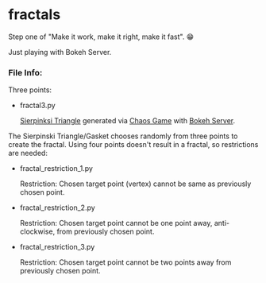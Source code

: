 # fractals

Step one of "Make it work, make it right, make it fast". :grin:

Just playing with Bokeh Server.

### File Info:

  Three points:

  * fractal3.py
  
    [Sierpinksi Triangle](https://en.wikipedia.org/wiki/Sierpinski_triangle) generated via [Chaos Game](https://en.wikipedia.org/wiki/Chaos_game) with [Bokeh Server](https://bokeh.pydata.org/en/latest/docs/user_guide/server.html).
    
  The Sierpinski Triangle/Gasket chooses randomly from three points to create the fractal.  Using four points doesn't result in a fractal, so restrictions are needed:
    
  * fractal_restriction_1.py
    
    Restriction: Chosen target point (vertex) cannot be same as previously chosen point.
  
  * fractal_restriction_2.py
  
    Restriction: Chosen target point cannot be one point away, anti-clockwise, from previously chosen point.

  * fractal_restriction_3.py
  
    Restriction: Chosen target point cannot be two points away from previously chosen point.
